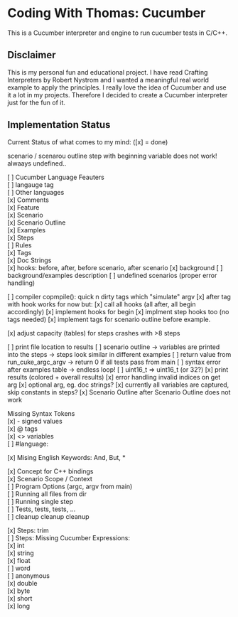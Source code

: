# Coding With Thomas: Cucumber

This is a Cucumber interpreter and engine to run cucumber tests in C/C++. 

## Disclaimer
This is my personal fun and educational project. I have read Crafting Interpreters by Robert Nystrom and I wanted a meaningful real world example to apply the principles. I really love the idea of Cucumber and use it a lot in my projects. Therefore I decided to create a Cucumber interpreter just for the fun of it. 


## Implementation Status 

Current Status of what comes to my mind: ([x] = done)
  
scenario / scenarou outline step with beginning variable does not work! alwaays undefined..

[ ] Cucumber Language Feauters   
  [ ] langauge tag  
  [ ] Other languages  
  [x] Comments  
  [x] Feature  
  [x] Scenario  
  [x] Scenario Outline  
  [x] Examples  
  [x] Steps  
  [ ] Rules  
  [x] Tags   
  [x] Doc Strings  
  [x] hooks: before, after, before scenario, after scenario 
  [x] background
  [ ] background/examples description
  [ ] undefined scenarios (proper error handling)

[ ] compiler copmpile(): quick n dirty tags which "simulate" argv
[x] after tag with hook works for now but:
  [x] call all hooks (all after, all begin accordingly)
  [x] implement hooks for begin
  [x] implment step hooks too (no tags needed)
  [x] implement tags for scenario outline before example.


[x] adjust capacity (tables) for steps crashes with >8 steps

[ ] print file location to results
[ ] scenario outline -> variables are printed into the steps -> steps look similar in different examples
[ ] return value from run_cuke_argc_argv -> return 0 if all tests pass from main
[ ] syntax error after examples table -> endless loop!
[ ] uint16_t => uint16_t (or 32?)
[x] print results (colored + overall results)
[x] error handling invalid indices on get arg
[x] optional arg, eg. doc strings? 
[x] currently all variables are captured, skip constants in steps? 
[x] Scenario Outline after Scenario Outline does not work

Missing Syntax Tokens  
  [x] -  signed values  
  [x] @  tags    
  [x] <>  variables  
  [ ] #language:   
  
  
[x] Mising English Keywords: And, But, *  
  
[x] Concept for C++ bindings  
[x] Scenario Scope / Context  
[ ] Program Options (argc, argv from main)  
[ ] Running all files from dir  
[ ] Running single step  
[ ] Tests, tests, tests, ...   
[ ] cleanup cleanup cleanup
  
[x] Steps: trim  
[ ] Steps: Missing Cucumber Expressions:   
  [x] int   
  [x] string   
  [x] float   
  [ ] word  
  [ ] anonymous  
  [x] double  
  [x] byte  
  [x] short  
  [x] long  
